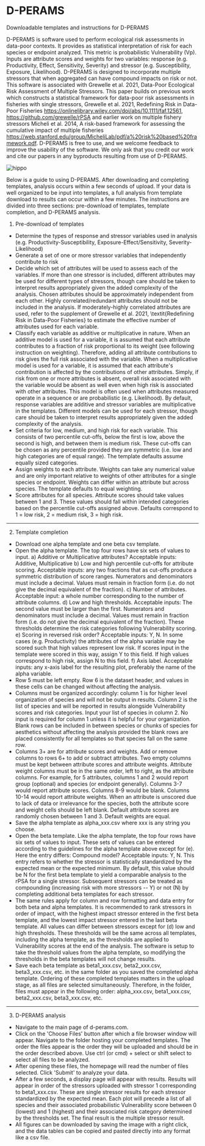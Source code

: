 # D-PERAMS
Downloadable templates and instructions for D-PERAMS

D-PERAMS is software used to perform ecological risk assessments in data-poor contexts.  It provides as statistical interpretation of risk for each species or endpoint analyzed.  This metric is probabilistic Vulnerability (Vp). Inputs are attribute scores and weights for two variables: response (e.g. Productivity, Effect, Sensitivity, Severity) and stressor (e.g. Susceptibility, Exposure, Likelihood).  D-PERAMS is designed to incorporate multiple stressors that when aggregated can have compound impacts on risk or not. This software is associated with Grewelle et al. 2021, Data-Poor Ecological Risk Assessment of Multiple Stressors.  This paper builds on previous work which constructs a statistical framework for data-poor risk assessments in fisheries with single stressors, Grewelle et al. 2021, Redefining Risk in Data-Poor Fisheries https://onlinelibrary.wiley.com/doi/abs/10.1111/faf.12561, https://github.com/grewelle/rPSA and earlier work on multiple fishery stressors Micheli et al. 2014, A risk-based framework for assessing the cumulative impact of multiple fisheries https://web.stanford.edu/group/MicheliLab/pdf/a%20risk%20based%20framework.pdf.  D-PERAMS is free to use, and we welcome feedback to improve the usability of the software.  We only ask that you credit our work and cite our papers in any byproducts resulting from use of D-PERAMS.

![hippo](https://media.giphy.com/media/XSXb9nq2C1x6OYgw7L/giphy.gif)

Below is a guide to using D-PERAMS.  After downloading and completing templates, analysis occurs within a few seconds of upload.  If your data is well organized to be input into templates, a full analysis from template download to results can occur within a few minutes.  The instructions are divided into three sections: pre-download of templates, template completion, and D-PERAMS analysis.

1. Pre-download of templates

- Determine the types of response and stressor variables used in analysis (e.g. Productivity-Susceptibility, Exposure-Effect/Sensitivity, Severity-Likelihood)
- Generate a set of one or more stressor variables that independently contribute to risk
- Decide which set of attributes will be used to assess each of the variables.  If more than one stressor is included, different attributes may be used for different types of stressors, though care should be taken to interpret results appropriately given the added complexity of the analysis.  Chosen attributes should be approximately independent from each other.  Highly correlated/redundant attributes should not be included in the analysis.  If moderately-highly correlated attributes are used, refer to the supplement of Grewelle et al. 2021, \textit{Redefining Risk in Data-Poor Fisheries} to estimate the effective number of attributes used for each variable.  
- Classify each variable as additive or multiplicative in nature.  When an additive model is used for a variable, it is assumed that each attribute contributes to a fraction of risk proportional to its weight (see following instruction on weighting). Therefore, adding all attribute contributions to risk gives the full risk associated with the variable.  When a multiplicative model is used for a variable, it is assumed that each attribute's contribution is affected by the contributions of other attributes.  Simply, if risk from one or more attributes is absent, overall risk associated with the variable would be absent as well even when high risk is associated with other attributes.  This model is often used when attributes measured operate in a sequence or are probabilistic (e.g. Likelihood).  By default, response variables are additive and stressor variables are multiplicative in the templates.  Different models can be used for each stressor, though care should be taken to interpret results appropriately given the added complexity of the analysis.
- Set criteria for low, medium, and high risk for each variable.  This consists of two percentile cut-offs, below the first is low, above the second is high, and between them is medium risk.  These cut-offs can be chosen as any percentile provided they are symmetric (i.e. low and high categories are of equal range).  The template defaults assume equally sized categories.
- Assign weights to each attribute.  Weights can take any numerical value and are only important relative to weights of other attributes for a single species or endpoint. Weights can differ within an attribute but across species.  The template defaults to equal weighting.
- Score attributes for all species.  Attribute scores should take values between 1 and 3. These values should fall within intended categories based on the percentile cut-offs assigned above.  Defaults correspond to 1 = low risk, 2 = medium risk, 3 = high risk. 

-----------------------------------------------------------------------

2. Template completion

- Download one alpha template and one beta csv template.
- Open the alpha template.  The top four rows have six sets of values to input. 
  a) Additive or Multiplicative attributes?  Acceptable inputs: Additive, Multiplicative
  b) Low and high percentile cut-offs for attribute scoring.  Acceptable inputs: any two fractions that as cut-offs produce a symmetric distribution of score ranges.      Numerators and denominators must include a decimal.  Values must remain in fraction form (i.e. do not give the decimal equivalent of the fraction).
  c) Number of attributes.  Acceptable input: a whole number corresponding to the number of attribute columns.
  d) Low and high thresholds.  Acceptable inputs: The second value must be larger than the first.  Numerators and denominators must include a decimal.  Values must remain in fraction form (i.e. do not give the decimal equivalent of the fraction).  These thresholds determine the risk categories following Vulnerability scoring.
  e) Scoring in reversed risk order? Acceptable inputs: Y, N.  In some cases (e.g. Productivity) the attributes of the alpha variable may be scored such that high values represent low risk.  If scores input in the template were scored in this way, assign Y to this field.  If high values correspond to high risk, assign N to this field.
  f) Axis label. Acceptable inputs: any x-axis label for the resulting plot, preferably the name of the alpha variable.
- Row 5 must be left empty. Row 6 is the dataset header, and values in these cells can be changed without affecting the analysis.
- Columns must be organized accordingly: column 1 is for higher level organization of species and will not be output in results.  Column 2 is the list of species and will be reported in results alongside Vulnerability scores and risk categories.  Input your list of species in column 2.  No input is required for column 1 unless it is helpful for your organization.  Blank rows can be included in between species or chunks of species for aesthetics without affecting the analysis provided the blank rows are placed consistently for all templates so that species fall on the same row.
- Columns 3+ are for attribute scores and weights.  Add or remove columns to rows 6+ to add or subtract attributes.  Two empty columns must be kept between attribute scores and attribute weights.  Attribute weight columns must be in the same order, left to right, as the attribute columns.  For example, for 5 attributes, columns 1 and 2 would report group (optional) and species (or endpoint generally).  Columns 3-7 would report attribute scores.  Columns 8-9 would be blank.  Columns 10-14 would report attribute weights. When an attribute is unscored due to lack of data or irrelevance for the species, both the attribute score and weight cells should be left blank. Default attribute scores are randomly chosen between 1 and 3.  Default weights are equal.
- Save the alpha template as alpha_xxx.csv where xxx is any string you choose.
- Open the beta template.  Like the alpha template, the top four rows have six sets of values to input.  These sets of values can be entered according to the guidelines for the alpha template above except for (e).  Here the entry differs: Compound model? Acceptable inputs: Y, N.  This entry refers to whether the stressor is statistically standardized by the expected mean or the expected minimum.  By default, this value should be N for the first beta template to yield a comparable analysis to the rPSA for a single stressor.  Subsequent stressors can be treated as compounding (increasing risk with more stressors -- Y) or not (N) by completing additional beta templates for each stressor.
- The same rules apply for column and row formatting and data entry for both beta and alpha templates.  It is recommended to rank stressors in order of impact, with the highest impact stressor entered in the first beta template, and the lowest impact stressor entered in the last beta template.  All values can differ between stressors except for (d) low and high thresholds.  These thresholds will be the same across all templates, including the alpha template, as the thresholds are applied to Vulnerability scores at the end of the analysis.  The software is setup to take the threshold values from the alpha template, so modifying the thresholds in the beta templates will not change results.
- Save each beta template as beta1_xxx.csv, beta2_xxx.csv, beta3_xxx.csv, etc. in the same folder as you saved the completed alpha template.  Ordering of these completed templates matters in the upload stage, as all files are selected simultaneously.  Therefore, in the folder, files must appear in the following order: alpha_xxx.csv, beta1_xxx.csv, beta2_xxx.csv, beta3_xxx.csv, etc. 

------------------------------------------------------------------------

3. D-PERAMS analysis

- Navigate to the main page of d-perams.com.
- Click on the 'Choose Files' button after which a file browser window will appear.  Navigate to the folder hosting your completed templates.  The order the files appear is the order they will be uploaded and should be in the order described above.  Use ctrl (or cmd) + select or shift select to select all files to be analyzed.
- After opening these files, the homepage will read the number of files selected.  Click 'Submit' to analyze your data.
- After a few seconds, a display page will appear with results.  Results will appear in order of the stressors uploaded with stressor 1 corresponding to beta1_xxx.csv.  These are single stressor results for each stressor standardized by the expected mean.  Each plot will precede a list of all species and their associated probabilistic Vulnerability score between 0 (lowest) and 1 (highest) and their associated risk category determined by the thresholds set.  The final result is the multiple stressor result.
- All figures can be downloaded by saving the image with a right click, and the data tables can be copied and pasted directly into any format like a csv file.


